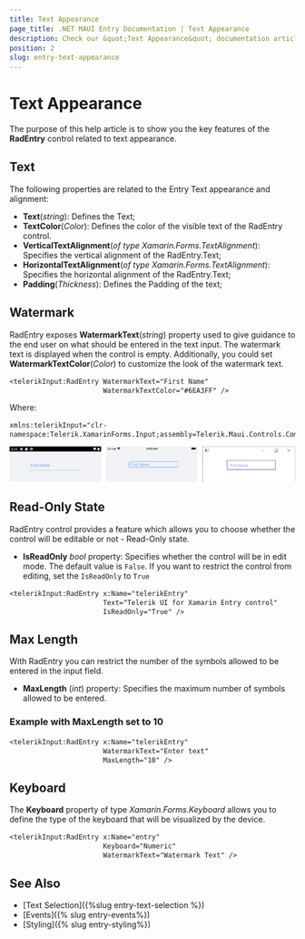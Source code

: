 ```yaml
---
title: Text Appearance
page_title: .NET MAUI Entry Documentation | Text Appearance
description: Check our &quot;Text Appearance&quot; documentation article for Telerik Entry for .NET MAUI control.
position: 2
slug: entry-text-appearance
---
```


# Text Appearance

The purpose of this help article is to show you the key features of the **RadEntry** control related to text appearance. 

## Text

The following properties are related to the Entry Text appearance and alignment:

* **Text**(*string*): Defines the Text;
* **TextColor**(*Color*): Defines the color of the visible text of the RadEntry control.
* **VerticalTextAlignment**(*of type Xamarin.Forms.TextAlignment*): Specifies the vertical alignment of the RadEntry.Text;
* **HorizontalTextAlignment**(*of type Xamarin.Forms.TextAlignment*): Specifies the horizontal alignment of the RadEntry.Text;
* **Padding**(*Thickness*): Defines the Padding of the text;

## Watermark 

RadEntry exposes **WatermarkText**(*string*) property used to give guidance to the end user on what should be entered in the text input. The watermark text is displayed when the control is empty.  Additionally, you could set **WatermarkTextColor**(*Color*) to customize the look of the watermark text. 

```XAML
<telerikInput:RadEntry WatermarkText="First Name" 
					   WatermarkTextColor="#6EA3FF" />
```

Where:

```XAML
xmlns:telerikInput="clr-namespace:Telerik.XamarinForms.Input;assembly=Telerik.Maui.Controls.Compatibility"
```

![Entry with Watermark](images/entry_watermark.png)

## Read-Only State

RadEntry control provides a feature which allows you to choose whether the control will be editable or not - Read-Only state.

* **IsReadOnly** *bool* property: Specifies whether the control will be in edit mode. The default value is `False`. If you want to restrict the control from editing, set the `IsReadOnly` to `True`

```XAML
<telerikInput:RadEntry x:Name="telerikEntry" 
					   Text="Telerik UI for Xamarin Entry control" 
					   IsReadOnly="True" />
```

## Max Length

With RadEntry you can restrict the number of the symbols allowed to be entered in the input field. 

* **MaxLength** (*int*) property: Specifies the maximum number of symbols allowed to be entered.

### Example with MaxLength set to 10

```XAML
<telerikInput:RadEntry x:Name="telerikEntry" 
					   WatermarkText="Enter text" 
					   MaxLength="10" />
```

## Keyboard

The **Keyboard** property of type *Xamarin.Forms.Keyboard* allows you to define the type of the keyboard that will be visualized by the device.

```XAML
<telerikInput:RadEntry x:Name="entry" 
                       Keyboard="Numeric"
                       WatermarkText="Watermark Text" />
```

## See Also

- [Text Selection]({%slug entry-text-selection %})
- [Events]({% slug entry-events%})
- [Styling]({% slug entry-styling%})
